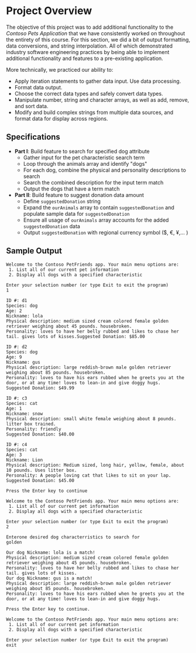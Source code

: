 # Project Overview

The objective of this project was to add additional functionality to the *Contoso Pets Application* that we have consistently worked on throughout the entirety of this course. For this section, we did a bit of output formatting, data conversions, and string interpolation. All of which demonstrated industry software engineering practices by being able to implement additional functionality and features to a pre-existing application.

More technically, we practiced our ability to:
- Apply iteration statements to gather data input.
Use data processing.
- Format data output.
- Choose the correct data types and safely convert data types.
- Manipulate number, string and character arrays, as well as add, remove, and sort data.
- Modify and build complex strings from multiple data sources, and format data for display across regions.


## Specifications

- **Part I**: Build feature to search for specified dog attribute
    - Gather input for the pet characteristic search term
    - Loop through the animals array and identify "dogs"
    - For each dog, combine the physical and personality descriptions to search
    - Search the combined description for the input term match
    - Output the dogs that have a term match
- **Part II**: Build feature to suggest donation data amount
    - Define `suggestedDonation` string
    - Expand the `ourAnimals` array to contain `suggestedDonation` and populate sample data for `suggestedDonation`
    - Ensure all usage of `ourAnimals` array accounts for the added `suggestedDonation` data
    - Output `suggestedDonation` with regional currency symbol ($, €, ¥,... )

## Sample Output

```
Welcome to the Contoso PetFriends app. Your main menu options are:
 1. List all of our current pet information
 2. Display all dogs with a specified characteristic

Enter your selection number (or type Exit to exit the program)
1

ID #: d1
Species: dog
Age: 2
Nickname: lola
Physical description: medium sized cream colored female golden retriever weighing about 45 pounds. housebroken.
Personality: loves to have her belly rubbed and likes to chase her tail. gives lots of kisses.Suggested Donation: $85.00

ID #: d2
Species: dog
Age: 9
Nickname: gus
Physical description: large reddish-brown male golden retriever weighing about 85 pounds. housebroken.
Personality: loves to have his ears rubbed when he greets you at the door, or at any time! loves to lean-in and give doggy hugs.
Suggested Donation: $49.99

ID #: c3
Species: cat
Age: 1
Nickname: snow
Physical description: small white female weighing about 8 pounds. litter box trained.
Personality: friendly
Suggested Donation: $40.00

ID #: c4
Species: cat
Age: 3
Nickname: Lion
Physical description: Medium sized, long hair, yellow, female, about 10 pounds. Uses litter box.
Personality: A people loving cat that likes to sit on your lap.
Suggested Donation: $45.00

Press the Enter key to continue

Welcome to the Contoso PetFriends app. Your main menu options are:
 1. List all of our current pet information
 2. Display all dogs with a specified characteristic

Enter your selection number (or type Exit to exit the program)
2

Enterone desired dog characterristics to search for
golden

Our dog Nickname: lola is a match!
Physical description: medium sized cream colored female golden retriever weighing about 45 pounds. housebroken.
Personality: loves to have her belly rubbed and likes to chase her tail. gives lots of kisses.
Our dog Nickname: gus is a match!
Physical description: large reddish-brown male golden retriever weighing about 85 pounds. housebroken.
Personality: loves to have his ears rubbed when he greets you at the door, or at any time! loves to lean-in and give doggy hugs.

Press the Enter key to continue.

Welcome to the Contoso PetFriends app. Your main menu options are:
 1. List all of our current pet information
 2. Display all dogs with a specified characteristic

Enter your selection number (or type Exit to exit the program)
exit
```
